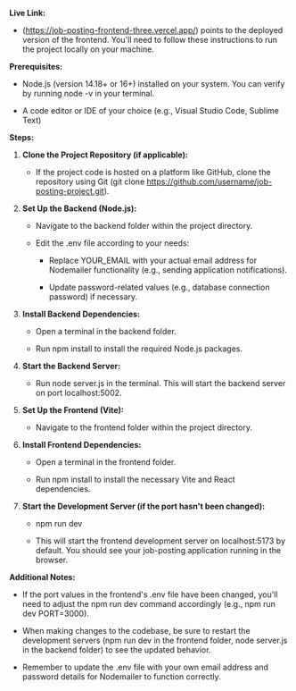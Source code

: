 **Live Link:**

*    (https://job-posting-frontend-three.vercel.app/) points to the deployed version of the frontend. You'll need to follow these instructions to run the project locally on your machine.
    


**Prerequisites:**

*   Node.js (version 14.18+ or 16+) installed on your system. You can verify by running node -v in your terminal.
    
*   A code editor or IDE of your choice (e.g., Visual Studio Code, Sublime Text)
    

**Steps:**

1.  **Clone the Project Repository (if applicable):**
    
    *   If the project code is hosted on a platform like GitHub, clone the repository using Git (git clone https://github.com/username/job-posting-project.git).
        
2.  **Set Up the Backend (Node.js):**
    
    *   Navigate to the backend folder within the project directory.
        
    *   Edit the .env file according to your needs:
        
        *   Replace YOUR\_EMAIL with your actual email address for Nodemailer functionality (e.g., sending application notifications).
            
        *   Update password-related values (e.g., database connection password) if necessary.
            
3.  **Install Backend Dependencies:**
    
    *   Open a terminal in the backend folder.
        
    *   Run npm install to install the required Node.js packages.
        
4.  **Start the Backend Server:**
    
    *   Run node server.js in the terminal. This will start the backend server on port localhost:5002.
        
5.  **Set Up the Frontend (Vite):**
    
    *   Navigate to the frontend folder within the project directory.
        
6.  **Install Frontend Dependencies:**
    
    *   Open a terminal in the frontend folder.
        
    *   Run npm install to install the necessary Vite and React dependencies.
        
7.  **Start the Development Server (if the port hasn't been changed):**
    
    *   npm run dev
        
    *   This will start the frontend development server on localhost:5173 by default. You should see your job-posting application running in the browser.
        

**Additional Notes:**

*   If the port values in the frontend's .env file have been changed, you'll need to adjust the npm run dev command accordingly (e.g., npm run dev PORT=3000).
    
*   When making changes to the codebase, be sure to restart the development servers (npm run dev in the frontend folder, node server.js in the backend folder) to see the updated behavior.
    
*   Remember to update the .env file with your own email address and password details for Nodemailer to function correctly.
    


